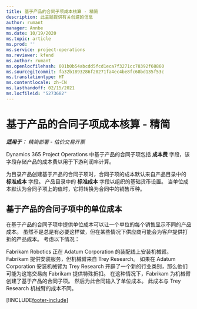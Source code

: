 ```yaml
---
title: 基于产品的合同子项成本核算 - 精简
description: 此主题提供有关创建的信息
author: rumant
manager: Annbe
ms.date: 10/19/2020
ms.topic: article
ms.prod: ''
ms.service: project-operations
ms.reviewer: kfend
ms.author: rumant
ms.openlocfilehash: 001b0b54abcdd5fcd1eca7f3271cc78392f68860
ms.sourcegitcommit: fa32b1893286f20271fa4ec4be8fc68bd135f53c
ms.translationtype: HT
ms.contentlocale: zh-CN
ms.lasthandoff: 02/15/2021
ms.locfileid: "5273682"
---
```

# <a name="cost-product-based-contract-lines---lite"></a>基于产品的合同子项成本核算 - 精简

_**适用于：** 精简部署 - 估价交易开票_


Dynamics 365 Project Operations 中基于产品的合同子项包括 **成本费** 字段，该字段存储产品的成本费以用于下游利润率计算。

为目录产品创建基于产品的合同子项时，合同子项的成本默认来自产品目录中的 **标准成本** 字段。 产品目录中的 **标准成本** 字段以组织的基础货币设置。 当单位成本默认为合同子项上的值时，它将转换为合同中的销售币种。

## <a name="unit-cost-on-a-product-based-contract-line"></a>基于产品的合同子项中的单位成本

在基于产品的合同子项中提供单位成本可以让一个单位的每个销售显示不同的产品成本。 虽然不是总是有必要这样做，但在某些情况下供应商可能会为客户提供打折的产品成本。 考虑以下情况：

Fabrikam Robotics 正在 Adatum Corporation 的装配线上安装机械臂。 Fabrikam 提供安装服务，但机械臂来自 Trey Research。 如果在 Adatum Corporation 安装机械臂为 Trey Research 开辟了一个新的行业类别，那么他们可能为这笔交易向 Fabrikam 提供特殊折扣。 在这种情况下，Fabrikam 为机械臂创建了基于产品的合同子项。 然后为此合同输入了单位成本。 此成本与 Trey Research 机械臂的成本不同。


[!INCLUDE[footer-include](../../includes/footer-banner.md)]